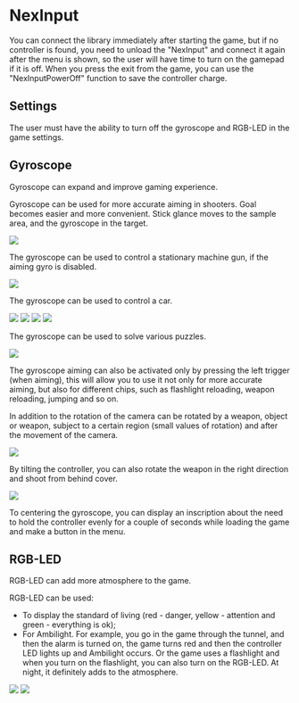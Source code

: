 ﻿# NexInput
You can connect the library immediately after starting the game, but if no controller is found, you need to unload the "NexInput" and connect it again after the menu is shown, so the user will have time to turn on the gamepad if it is off. When you press the exit from the game, you can use the "NexInputPowerOff" function to save the controller charge.

## Settings
The user must have the ability to turn off the gyroscope and RGB-LED in the game settings.

## Gyroscope
Gyroscope can expand and improve gaming experience.


Gyroscope can be used for more accurate aiming in shooters. Goal becomes easier and more convenient. Stick glance moves to the sample area, and the gyroscope in the target.

![](https://user-images.githubusercontent.com/9499881/56126120-7f290b80-5f8b-11e9-8dde-c2b8046d80ab.gif)


The gyroscope can be used to control a stationary machine gun, if the aiming gyro is disabled.

![](https://user-images.githubusercontent.com/9499881/56126395-2312b700-5f8c-11e9-9107-4366bc843697.gif)

The gyroscope can be used to control a car.

![](https://user-images.githubusercontent.com/9499881/56127334-f2cc1800-5f8d-11e9-858c-9495d7b87463.gif)
![](https://user-images.githubusercontent.com/9499881/56129589-923fd980-5f93-11e9-99ce-cc0a84d1a9a6.gif)
![](https://user-images.githubusercontent.com/9499881/56129497-4c831100-5f93-11e9-90d0-8aae9b0ec177.gif)
![](https://user-images.githubusercontent.com/9499881/65323989-e5a9f980-dbbb-11e9-89b1-aaaff7a1f3f9.gif)

The gyroscope can be used to solve various puzzles.

![](https://user-images.githubusercontent.com/9499881/82729192-9138ba00-9d06-11ea-8254-1201a5b0394d.gif)


The gyroscope aiming can also be activated only by pressing the left trigger (when aiming), this will allow you to use it not only for more accurate aiming, but also for different chips, such as flashlight reloading, weapon reloading, jumping and so on.


In addition to the rotation of the camera can be rotated by a weapon, object or weapon, subject to a certain region (small values of rotation) and after the movement of the camera.

![](https://user-images.githubusercontent.com/9499881/65322659-81d20180-dbb8-11e9-9a91-f3ecd3a67423.gif)

By tilting the controller, you can also rotate the weapon in the right direction and shoot from behind cover.

![](https://user-images.githubusercontent.com/9499881/65322804-d4abb900-dbb8-11e9-89b0-e051c6e00f45.gif)

To centering the gyroscope, you can display an inscription about the need to hold the controller evenly for a couple of seconds while loading the game and make a button in the menu.

## RGB-LED
RGB-LED can add more atmosphere to the game.

RGB-LED can be used:
- To display the standard of living (red - danger, yellow - attention and green - everything is ok);
- For Ambilight. For example, you go in the game through the tunnel, and then the alarm is turned on, the game turns red and then the controller LED lights up and Ambilight occurs. Or the game uses a flashlight and when you turn on the flashlight, you can also turn on the RGB-LED. At night, it definitely adds to the atmosphere.

![](https://user-images.githubusercontent.com/9499881/65325388-b9907780-dbbf-11e9-8fc8-5cae2e2088a9.gif)
![](https://user-images.githubusercontent.com/9499881/65325393-bbf2d180-dbbf-11e9-8368-ca4bff93a896.gif)
